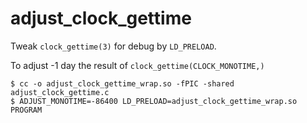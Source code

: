 adjust\_clock\_gettime
======================

Tweak ``clock_gettime(3)`` for debug by ``LD_PRELOAD``.

To adjust -1 day the result of ``clock_gettime(CLOCK_MONOTIME,)``

```
$ cc -o adjust_clock_gettime_wrap.so -fPIC -shared adjust_clock_gettime.c
$ ADJUST_MONOTIME=-86400 LD_PRELOAD=adjust_clock_gettime_wrap.so PROGRAM
```

